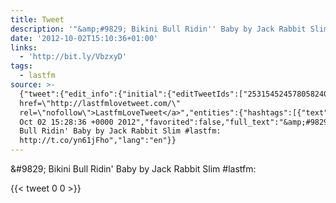 ```yaml
---
title: Tweet
description: '"&amp;#9829; Bikini Bull Ridin'' Baby by Jack Rabbit Slim #lastfm: "'
date: '2012-10-02T15:10:36+01:00'
links:
  - 'http://bit.ly/VbzxyD'
tags:
  - lastfm
source: >-
  {"tweet":{"edit_info":{"initial":{"editTweetIds":["253154524578058240"],"editableUntil":"2012-10-02T16:28:36.700Z","editsRemaining":"5","isEditEligible":true}},"retweeted":false,"source":"<a
  href=\"http://lastfmlovetweet.com/\"
  rel=\"nofollow\">LastfmLoveTweet</a>","entities":{"hashtags":[{"text":"lastfm","indices":["56","63"]}],"symbols":[],"user_mentions":[],"urls":[{"url":"http://t.co/yn61jFho","expanded_url":"http://bit.ly/VbzxyD","display_url":"bit.ly/VbzxyD","indices":["65","85"]}]},"display_text_range":["0","85"],"favorite_count":"0","id_str":"253154524578058240","truncated":false,"retweet_count":"0","id":"253154524578058240","possibly_sensitive":false,"created_at":"Tue
  Oct 02 15:28:36 +0000 2012","favorited":false,"full_text":"&amp;#9829; Bikini
  Bull Ridin' Baby by Jack Rabbit Slim #lastfm:
  http://t.co/yn61jFho","lang":"en"}}
---
```

&amp;#9829; Bikini Bull Ridin' Baby by Jack Rabbit Slim #lastfm: 
    
{{< tweet 0 0 >}}
    
